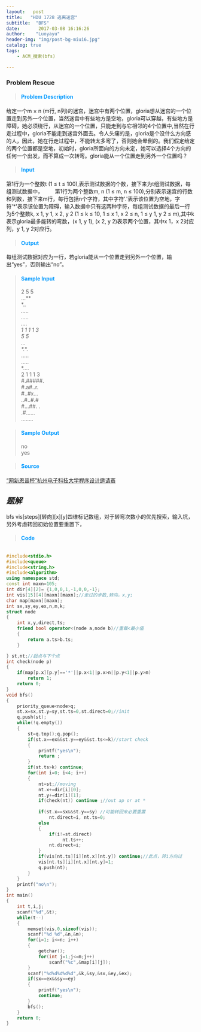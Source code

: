 ```yaml
---
layout:   post 
title:   "HDU 1728 逃离迷宫"
subtitle:  "BFS"
date:       2017-03-08 16:16:26
author:    "Luoyayu"
header-img: "img/post-bg-miui6.jpg"
catalog: true
tags:
    - ACM_搜索(bfs)

---
```


###   Problem  <strong>Rescue</strong>  
 
>####  <font color="#0099ff">Problem Description </font>   
给定一个m × n (m行, n列)的迷宫，迷宫中有两个位置，gloria想从迷宫的一个位置走到另外一个位置，当然迷宫中有些地方是空地，gloria可以穿越，有些地方是障碍，她必须绕行，从迷宫的一个位置，只能走到与它相邻的4个位置中,当然在行走过程中，gloria不能走到迷宫外面去。令人头痛的是，gloria是个没什么方向感的人，因此，她在行走过程中，不能转太多弯了，否则她会晕倒的。我们假定给定的两个位置都是空地，初始时，gloria所面向的方向未定，她可以选择4个方向的任何一个出发，而不算成一次转弯。gloria能从一个位置走到另外一个位置吗？

>####  <font color="#0099ff">Input </font>       
第1行为一个整数t (1 ≤ t ≤ 100),表示测试数据的个数，接下来为t组测试数据，每组测试数据中， 
　　第1行为两个整数m, n (1 ≤ m, n ≤ 100),分别表示迷宫的行数和列数，接下来m行，每行包括n个字符，其中字符'.'表示该位置为空地，字符'*'表示该位置为障碍，输入数据中只有这两种字符，每组测试数据的最后一行为5个整数k, x 1, y 1, x 2, y 2 (1 ≤ k ≤ 10, 1 ≤ x 1, x 2 ≤ n, 1 ≤ y 1, y 2 ≤ m),其中k表示gloria最多能转的弯数，(x 1, y 1), (x 2, y 2)表示两个位置，其中x 1，x 2对应列，y 1, y 2对应行。

>####  <font color="#0099ff">Output</font>   
每组测试数据对应为一行，若gloria能从一个位置走到另外一个位置，输出“yes”，否则输出“no”。

>####  <font color="#0099ff">Sample Input</font>   
>2
5 5    
...**  
*.**.  
.....  
.....  
*....   
1 1 1 1 3  
5 5  
...**  
*.**.  
.....  
.....   
*....   
2 1 1 1 3       
#.#####.    
#.a#..r.     
#..#x...    
..#..#.#    
#...##.   .  
.#......     
........      
 
>####  <font color="#0099ff">Sample Output</font>     
>no    
yes      

>####  <font color="#0099ff">Source</font>
[“网新恩普杯”杭州电子科技大学程序设计邀请赛](http://acm.hdu.edu.cn/search.php?field=problem&key=%A1%B0%CD%F8%D0%C2%B6%F7%C6%D5%B1%AD%A1%B1%BA%BC%D6%DD%B5%E7%D7%D3%BF%C6%BC%BC%B4%F3%D1%A7%B3%CC%D0%F2%C9%E8%BC%C6%D1%FB%C7%EB%C8%FC&source=1&searchmode=source)

## *题解*
 bfs vis[steps][转向][x][y]四维标记数组，对于转弯次数小的优先搜索，输入坑，另外考虑转回初始位置要重置下，


>####  <font color="#0099ff">Code</font>

```cpp

#include<stdio.h>
#include<queue>
#include<string.h>
#include<algorithm>
using namespace std;
const int maxn=105;
int dir[4][2]= {1,0,0,1,-1,0,0,-1};
int vis[15][4][maxn][maxn];//走过的步数,转向，x,y; 
char map[maxn][maxn];
int sx,sy,ey,ex,n,m,k;
struct node
{
    int x,y,direct,ts;
    friend bool operator<(node a,node b)//重载<最小值 
    {
        return a.ts>b.ts;
    }

} st,nt;//起点与下个点 
int check(node p)
{
    if(map[p.x][p.y]=='*'||p.x<1||p.x>n||p.y<1||p.y>m)
        return 1;
    return 0;
}
void bfs()
{
    priority_queue<node>q;
    st.x=sx,st.y=sy,st.ts=0,st.direct=0;//init
    q.push(st);
    while(!q.empty())
    {
        st=q.top();q.pop();
     	if(st.x==ex&&st.y==ey&&st.ts<=k)//start check 
   		{
	        printf("yes\n");
	        return ;
    	}
        if(st.ts>k) continue;
        for(int i=0; i<4; i++)
        {
        	nt=st;//moving 
            nt.x+=dir[i][0];
            nt.y+=dir[i][1];
            if(check(nt)) continue ;//out ap or at *
            
            if(st.x==sx&&st.y==sy) //可能转回来必要重置 
                nt.direct=i, nt.ts=0;
            else
            {
                if(i!=st.direct) 
					 nt.ts++;
                nt.direct=i;
            }
            if(vis[nt.ts][i][nt.x][nt.y]) continue;//此点，转i方向过 
            vis[nt.ts][i][nt.x][nt.y]=1;
            q.push(nt);
        }
    }
    printf("no\n");
}
int main()
{
    int t,i,j;
    scanf("%d",&t);
    while(t--)
    {
		memset(vis,0,sizeof(vis));
        scanf("%d %d",&n,&m);
        for(i=1; i<=n; i++)
    	{
    		getchar();
			for(int j=1;j<=m;j++)
    			scanf("%c",&map[i][j]);
    	}
        scanf("%d%d%d%d%d",&k,&sy,&sx,&ey,&ex);
		if(sx==ex&&sy==ey)
		{
			printf("yes\n");
			continue;	
		} 
        bfs();
    }
    return 0;
}

```